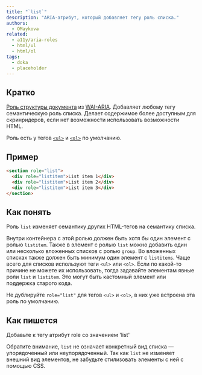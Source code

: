 ```yaml
---
title: "`list`"
description: "ARIA-aтрибут, который добавляет тегу роль списка."
authors:
  - OMaykova
related:
  - a11y/aria-roles
  - html/ul
  - html/ol
tags:
  - doka
  - placeholder
---
```


## Кратко

[Роль структуры документа](/a11y/aria-roles/#roli-struktury-dokumenta) из [WAI-ARIA](/a11y/aria-intro/#specifikaciya). Добавляет любому тегу семантическую роль списка. Делает содержимое более доступным для скринридеров, если нет возможности использовать возможности HTML.

Роль есть у тегов [`<ul>`](/html/ul/) и [`<ol>`](/html/ol/) по умолчанию.

## Пример

```html
<section role="list">
  <div role="listitem">List item 1</div>
  <div role="listitem">List item 2</div>
  <div role="listitem">List item 3</div>
</section>
```

## Как понять

Роль `list` изменяет семантику других HTML-тегов на семантику списка.

Внутри контейнера с этой ролью должен быть хотя бы один элемент с ролью `listitem`. Также в элемент с ролью `list` можно добавить один или несколько вложенных списков с ролью `group`. Во вложенных списках также должен быть минимум один элемент с `listitems`.
Чаще всего для списков используют теги `<ul>` или `<ol>`. Если по какой-то причине не можете их использовать, тогда задавайте элементам явные роли `list` и `listitem`. Это могут быть кастомный элемент или поддержка старого кода.

Не дублируйте `role="list"` для тегов `<ul>` и `<ol>`, в них уже встроена эта роль по умолчанию.

## Как пишется

Добавьте к тегу атрибут role со значением 'list'

Обратите внимание, `list` не означает конкретный вид списка — упорядоченный или неупорядоченный. Так как `list` не изменяет внешний вид элементов, не забудьте стилизовать элементы с ней с помощью CSS.
